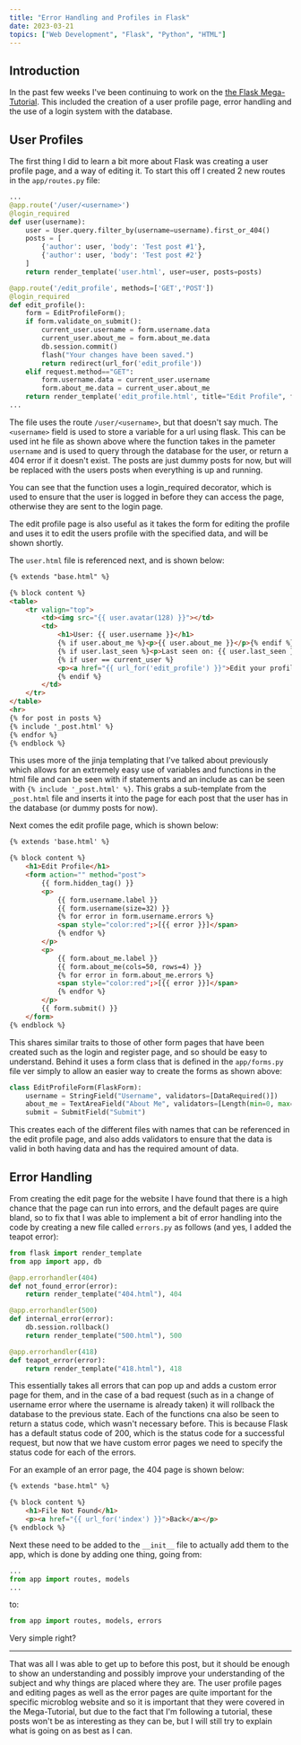 ```yaml
---
title: "Error Handling and Profiles in Flask"
date: 2023-03-21
topics: ["Web Development", "Flask", "Python", "HTML"]
---
```


## Introduction
In the past few weeks I've been continuing to work on the [the Flask Mega-Tutorial](https://blog.miguelgrinberg.com/post/the-flask-mega-tutorial-part-i-hello-world). This included the creation of a user profile page, error handling and the use of a login system with the database.

## User Profiles
The first thing I did to learn a bit more about Flask was creating a user profile page, and a way of editing it. To start this off I created 2 new routes in the `app/routes.py` file:
```py
...
@app.route('/user/<username>')
@login_required
def user(username):
    user = User.query.filter_by(username=username).first_or_404()
    posts = [
        {'author': user, 'body': 'Test post #1'},
        {'author': user, 'body': 'Test post #2'}
    ]
    return render_template('user.html', user=user, posts=posts)

@app.route('/edit_profile', methods=['GET','POST'])
@login_required
def edit_profile():
    form = EditProfileForm();
    if form.validate_on_submit():
        current_user.username = form.username.data
        current_user.about_me = form.about_me.data
        db.session.commit()
        flash("Your changes have been saved.")
        return redirect(url_for('edit_profile'))
    elif request.method=="GET":
        form.username.data = current_user.username
        form.about_me.data = current_user.about_me
    return render_template('edit_profile.html', title="Edit Profile", form=form)
...
```
The file uses the route `/user/<username>`, but that doesn't say much. The `<username>` field is used to store a variable for a url using flask. This can be used int he file as shown above where the function takes in the pameter `username` and is used to query through the database for the user, or return a 404 error if it doesn't exist. The posts are just dummy posts for now, but will be replaced with the users posts when everything is up and running.

You can see that the function uses a login_required decorator, which is used to ensure that the user is logged in before they can access the page, otherwise they are sent to the login page.

The edit profile page is also useful as it takes the form for editing the profile and uses it to edit the users profile with the specified data, and will be shown shortly.

The `user.html` file is referenced next, and is shown below:
```html
{% extends "base.html" %}

{% block content %}
<table>
    <tr valign="top">
        <td><img src="{{ user.avatar(128) }}"></td>
        <td>
            <h1>User: {{ user.username }}</h1>
            {% if user.about_me %}<p>{{ user.about_me }}</p>{% endif %}
            {% if user.last_seen %}<p>Last seen on: {{ user.last_seen }}</p>{% endif %}
            {% if user == current_user %}
            <p><a href="{{ url_for('edit_profile') }}">Edit your profile</a></p>
            {% endif %}
        </td>
    </tr>
</table>
<hr>
{% for post in posts %}
{% include '_post.html' %}
{% endfor %}
{% endblock %}
```

This uses more of the jinja templating that I've talked about previously which allows for an extremely easy use of variables and functions in the html file and can be seen with if statements and an include as can be seen with `{% include '_post.html' %}`. This grabs a sub-template from the `_post.html` file and inserts it into the page for each post that the user has in the database (or dummy posts for now).

Next comes the edit profile page, which is shown below:
```html
{% extends 'base.html' %}

{% block content %}
    <h1>Edit Profile</h1>
    <form action="" method="post">
        {{ form.hidden_tag() }}
        <p>
            {{ form.username.label }}
            {{ form.username(size=32) }}
            {% for error in form.username.errors %}
            <span style="color:red";>[{{ error }}]</span>
            {% endfor %}
        </p>
        <p>
            {{ form.about_me.label }}
            {{ form.about_me(cols=50, rows=4) }}
            {% for error in form.about_me.errors %}
            <span style="color:red";>[{{ error }}]</span>
            {% endfor %}
        </p>
        {{ form.submit() }}
    </form>
{% endblock %}
```

This shares similar traits to those of other form pages that have been created such as the login and register page, and so should be easy to understand. Behind it uses a form class that is defined in the `app/forms.py` file ver simply to allow an easier way to create the forms as shown above:
```py
class EditProfileForm(FlaskForm):
    username = StringField("Username", validators=[DataRequired()])
    about_me = TextAreaField("About Me", validators=[Length(min=0, max=140)])
    submit = SubmitField("Submit")
```
This creates each of the different files with names that can be referenced in the edit profile page, and also adds validators to ensure that the data is valid in both having data and has the required amount of data.

## Error Handling
From creating the edit page for the website I have found that there is a high chance that the page can run into errors, and the default pages are quire bland, so to fix that I was able to implement a bit of error handling into the code by creating a new file called `errors.py` as follows (and yes, I added the teapot error):
```py
from flask import render_template
from app import app, db

@app.errorhandler(404)
def not_found_error(error):
    return render_template("404.html"), 404

@app.errorhandler(500)
def internal_error(error):
    db.session.rollback()
    return render_template("500.html"), 500

@app.errorhandler(418)
def teapot_error(error):
    return render_template("418.html"), 418
```

This essentially takes all errors that can pop up and adds a custom error page for them, and in the case of a bad request (such as in a change of username error where the username is already taken) it will rollback the database to the previous state. Each of the functions cna also be seen to return a status code, which wasn't necessary before. This is because Flask has a default status code of 200, which is the status code for a successful request, but now that we have custom error pages we need to specify the status code for each of the errors.

For an example of an error page, the 404 page is shown below:
```html
{% extends "base.html" %}

{% block content %}
    <h1>File Not Found</h1>
    <p><a href="{{ url_for('index') }}">Back</a></p>
{% endblock %}
```

Next these need to be added to the `__init__` file to actually add them to the app, which is done by adding one thing, going from:
```py
...
from app import routes, models
...
```

to:
```py
from app import routes, models, errors
```
Very simple right?

---

That was all I was able to get up to before this post, but it should be enough to show an understanding and possibly improve your understanding of the subject and why things are placed where they are. The user profile pages and editing pages as well as the error pages are quite important for the specific microblog website and so it is important that they were covered in the Mega-Tutorial, but due to the fact that I'm following a tutorial, these posts won't be as interesting as they can be, but I will still try to explain what is going on as best as I can.
